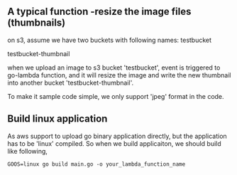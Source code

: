 ## A typical function -resize the image files (thumbnails)

on s3, assume we have two buckets with following names:
testbucket

testbucket-thumbnail

when we upload an image to s3 bucket 'testbucket', event is triggered to go-lambda function,
and it will resize the image and write the new thumbnail into another bucket 'testbucket-thumbnail'.

To make it sample code simple, we only support 'jpeg' format in the code.

## Build linux application
As aws support to upload go binary application directly, but the application has to be 'linux' compiled.
So when we build applicaiton, we should build like following,

```
GOOS=linux go build main.go -o your_lambda_function_name
```

